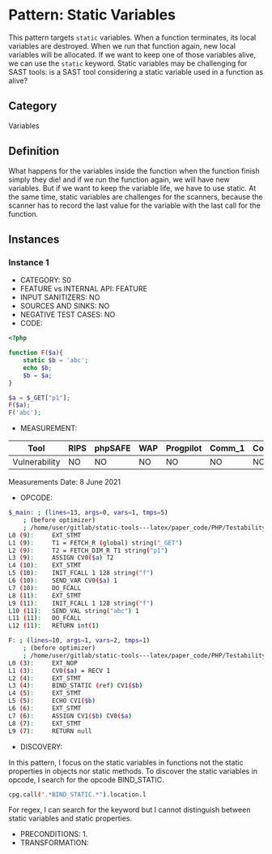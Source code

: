 # Pattern: Static Variables
This pattern targets `static` variables. When a function terminates, its local variables are destroyed. When we run that function again, new local variables will be allocated. If we want to keep one of those variables alive, we can use the `static` keyword. Static variables may be challenging for SAST tools: is a SAST tool considering a static variable used in a function as alive?

## Category

Variables

## Definition
What happens for the variables inside the function when the function finish simply they die! and if we run the function again, we will have new variables. But if we want to keep the variable life, we have to use static. At the same time, static variables are challenges for the scanners, because the scanner has to record the last value for the variable with the last call for the function.

## Instances

### Instance 1

- CATEGORY: S0
- FEATURE vs INTERNAL API: FEATURE
- INPUT SANITIZERS:  NO
- SOURCES AND SINKS: NO
- NEGATIVE TEST CASES: NO
- CODE:

```php
<?php

function F($a){
    static $b = 'abc';
    echo $b;
    $b = $a;
}

$a = $_GET["p1"];
F($a);
F('abc');
```

- MEASUREMENT:

| Tool          | RIPS | phpSAFE | WAP  | Progpilot | Comm_1 | Comm_2 | Correct |
| ------------- | ---- | ------- | ---- | --------- | ------- | --------- | ------- |
| Vulnerability | NO   | NO      | NO   | NO        | NO      | NO        | YES     |
Measurements Date: 8 June 2021

- OPCODE:

```bash
$_main: ; (lines=13, args=0, vars=1, tmps=5)
    ; (before optimizer)
    ; /home/user/gitlab/static-tools---latex/paper_code/PHP/Testability_Patterns/1_static_variables/1_static_variables.php:1-11
L0 (9):     EXT_STMT
L1 (9):     T1 = FETCH_R (global) string("_GET")
L2 (9):     T2 = FETCH_DIM_R T1 string("p1")
L3 (9):     ASSIGN CV0($a) T2
L4 (10):    EXT_STMT
L5 (10):    INIT_FCALL 1 128 string("f")
L6 (10):    SEND_VAR CV0($a) 1
L7 (10):    DO_FCALL
L8 (11):    EXT_STMT
L9 (11):    INIT_FCALL 1 128 string("f")
L10 (11):   SEND_VAL string("abc") 1
L11 (11):   DO_FCALL
L12 (11):   RETURN int(1)

F: ; (lines=10, args=1, vars=2, tmps=1)
    ; (before optimizer)
    ; /home/user/gitlab/static-tools---latex/paper_code/PHP/Testability_Patterns/1_static_variables/1_static_variables.php:3-7
L0 (3):     EXT_NOP
L1 (3):     CV0($a) = RECV 1
L2 (4):     EXT_STMT
L3 (4):     BIND_STATIC (ref) CV1($b)
L4 (5):     EXT_STMT
L5 (5):     ECHO CV1($b)
L6 (6):     EXT_STMT
L7 (6):     ASSIGN CV1($b) CV0($a)
L8 (7):     EXT_STMT
L9 (7):     RETURN null
```

- DISCOVERY:

In this pattern, I focus on the static variables in functions not the static properties in objects nor static methods. To discover the static variables in opcode, I search for the opcode BIND_STATIC.
```bash
cpg.call(".*BIND_STATIC.*").location.l
```
For regex, I can search for the keyword but I cannot distinguish between static variables and static properties. 
- PRECONDITIONS:
   1.
- TRANSFORMATION: 
```

```